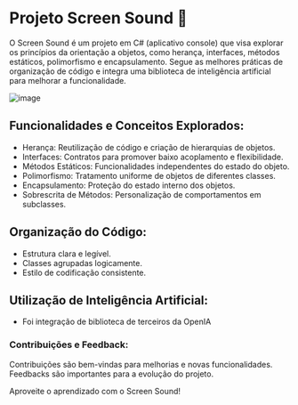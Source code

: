 # Projeto Screen Sound :musical_note:
O Screen Sound é um projeto em C# (aplicativo console) que visa explorar os princípios da orientação a objetos, como herança, interfaces, métodos estáticos, polimorfismo e encapsulamento. Segue as melhores práticas de organização de código e integra uma biblioteca de inteligência artificial para melhorar a funcionalidade.

![image](https://github.com/emiliamblima/Screen-Sound/assets/80203312/8273e406-78e0-42f2-a16b-49cc5123db71)

## Funcionalidades e Conceitos Explorados:
- Herança: Reutilização de código e criação de hierarquias de objetos.
- Interfaces: Contratos para promover baixo acoplamento e flexibilidade.
- Métodos Estáticos: Funcionalidades independentes do estado do objeto.
- Polimorfismo: Tratamento uniforme de objetos de diferentes classes.
- Encapsulamento: Proteção do estado interno dos objetos.
- Sobrescrita de Métodos: Personalização de comportamentos em subclasses.
## Organização do Código:
- Estrutura clara e legível.
- Classes agrupadas logicamente.
- Estilo de codificação consistente.
##  Utilização de Inteligência Artificial:
- Foi integração de biblioteca de terceiros da OpenIA
  
### Contribuições e Feedback:
Contribuições são bem-vindas para melhorias e novas funcionalidades. Feedbacks são importantes para a evolução do projeto. 

Aproveite o aprendizado com o Screen Sound!
